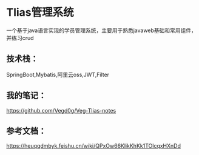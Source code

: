 #  Tlias管理系统
一个基于java语言实现的学员管理系统，主要用于熟悉javaweb基础和常用组件，并练习crud
## 技术栈：
SpringBoot,Mybatis,阿里云oss,JWT,Filter
## 我的笔记：
https://github.com/Vegd0g/Veg-Tlias-notes
## 参考文档：
https://heuqqdmbyk.feishu.cn/wiki/QPxOw66KlikKhKk1TOlcqxHXnDd
